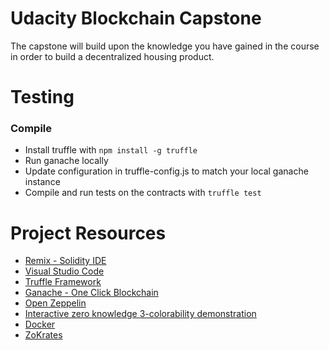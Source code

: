 # Udacity Blockchain Capstone

The capstone will build upon the knowledge you have gained in the course in order to build a decentralized housing product.

# Testing

### Compile

- Install truffle with `npm install -g truffle`
- Run ganache locally
- Update configuration in truffle-config.js to match your local ganache instance
- Compile and run tests on the contracts with `truffle test`

# Project Resources

- [Remix - Solidity IDE](https://remix.ethereum.org/)
- [Visual Studio Code](https://code.visualstudio.com/)
- [Truffle Framework](https://truffleframework.com/)
- [Ganache - One Click Blockchain](https://truffleframework.com/ganache)
- [Open Zeppelin ](https://openzeppelin.org/)
- [Interactive zero knowledge 3-colorability demonstration](http://web.mit.edu/~ezyang/Public/graph/svg.html)
- [Docker](https://docs.docker.com/install/)
- [ZoKrates](https://github.com/Zokrates/ZoKrates)
